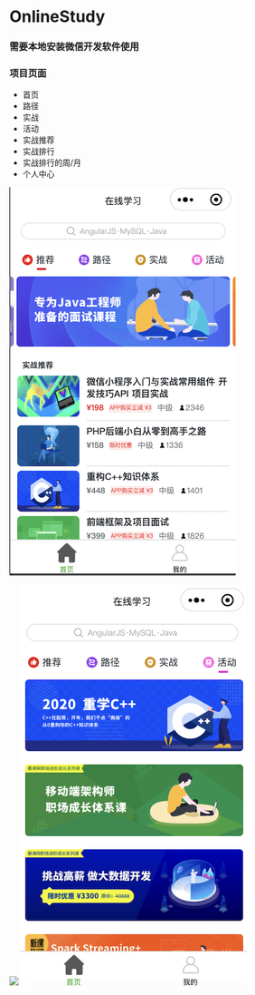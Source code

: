 # OnlineStudy

### 需要本地安装微信开发软件使用

### 项目页面

- 首页
- 路径
- 实战
- 活动
- 实战推荐
- 实战排行
- 实战排行的周/月
- 个人中心

![](https://github.com/B-duck/OnlineStudy/blob/main/images/WX20220816-133748%402x.png)

![](https://github.com/B-duck/OnlineStudy/blob/main/images/QQ20220816-133952-HD.gif)
![](https://github.com/B-duck/OnlineStudy/blob/main/images/WX20220816-134753%402x.png)
